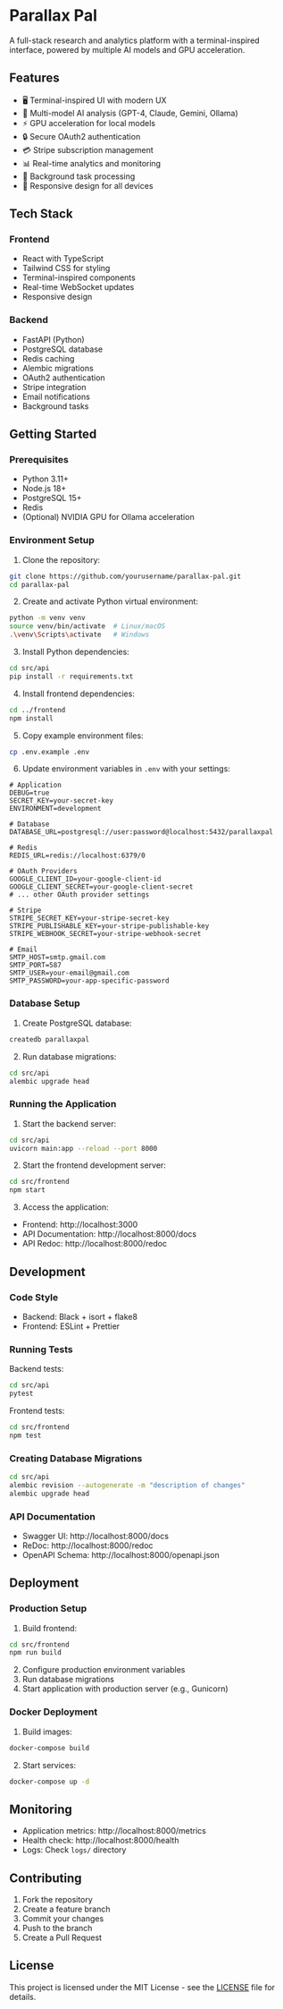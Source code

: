# Parallax Pal

A full-stack research and analytics platform with a terminal-inspired interface, powered by multiple AI models and GPU acceleration.

## Features

- 🖥️ Terminal-inspired UI with modern UX
- 🤖 Multi-model AI analysis (GPT-4, Claude, Gemini, Ollama)
- ⚡ GPU acceleration for local models
- 🔒 Secure OAuth2 authentication
- 💳 Stripe subscription management
- 📊 Real-time analytics and monitoring
- 🔄 Background task processing
- 📱 Responsive design for all devices

## Tech Stack

### Frontend
- React with TypeScript
- Tailwind CSS for styling
- Terminal-inspired components
- Real-time WebSocket updates
- Responsive design

### Backend
- FastAPI (Python)
- PostgreSQL database
- Redis caching
- Alembic migrations
- OAuth2 authentication
- Stripe integration
- Email notifications
- Background tasks

## Getting Started

### Prerequisites

- Python 3.11+
- Node.js 18+
- PostgreSQL 15+
- Redis
- (Optional) NVIDIA GPU for Ollama acceleration

### Environment Setup

1. Clone the repository:
```bash
git clone https://github.com/yourusername/parallax-pal.git
cd parallax-pal
```

2. Create and activate Python virtual environment:
```bash
python -m venv venv
source venv/bin/activate  # Linux/macOS
.\venv\Scripts\activate   # Windows
```

3. Install Python dependencies:
```bash
cd src/api
pip install -r requirements.txt
```

4. Install frontend dependencies:
```bash
cd ../frontend
npm install
```

5. Copy example environment files:
```bash
cp .env.example .env
```

6. Update environment variables in `.env` with your settings:
```env
# Application
DEBUG=true
SECRET_KEY=your-secret-key
ENVIRONMENT=development

# Database
DATABASE_URL=postgresql://user:password@localhost:5432/parallaxpal

# Redis
REDIS_URL=redis://localhost:6379/0

# OAuth Providers
GOOGLE_CLIENT_ID=your-google-client-id
GOOGLE_CLIENT_SECRET=your-google-client-secret
# ... other OAuth provider settings

# Stripe
STRIPE_SECRET_KEY=your-stripe-secret-key
STRIPE_PUBLISHABLE_KEY=your-stripe-publishable-key
STRIPE_WEBHOOK_SECRET=your-stripe-webhook-secret

# Email
SMTP_HOST=smtp.gmail.com
SMTP_PORT=587
SMTP_USER=your-email@gmail.com
SMTP_PASSWORD=your-app-specific-password
```

### Database Setup

1. Create PostgreSQL database:
```bash
createdb parallaxpal
```

2. Run database migrations:
```bash
cd src/api
alembic upgrade head
```

### Running the Application

1. Start the backend server:
```bash
cd src/api
uvicorn main:app --reload --port 8000
```

2. Start the frontend development server:
```bash
cd src/frontend
npm start
```

3. Access the application:
- Frontend: http://localhost:3000
- API Documentation: http://localhost:8000/docs
- API Redoc: http://localhost:8000/redoc

## Development

### Code Style

- Backend: Black + isort + flake8
- Frontend: ESLint + Prettier

### Running Tests

Backend tests:
```bash
cd src/api
pytest
```

Frontend tests:
```bash
cd src/frontend
npm test
```

### Creating Database Migrations

```bash
cd src/api
alembic revision --autogenerate -m "description of changes"
alembic upgrade head
```

### API Documentation

- Swagger UI: http://localhost:8000/docs
- ReDoc: http://localhost:8000/redoc
- OpenAPI Schema: http://localhost:8000/openapi.json

## Deployment

### Production Setup

1. Build frontend:
```bash
cd src/frontend
npm run build
```

2. Configure production environment variables
3. Run database migrations
4. Start application with production server (e.g., Gunicorn)

### Docker Deployment

1. Build images:
```bash
docker-compose build
```

2. Start services:
```bash
docker-compose up -d
```

## Monitoring

- Application metrics: http://localhost:8000/metrics
- Health check: http://localhost:8000/health
- Logs: Check `logs/` directory

## Contributing

1. Fork the repository
2. Create a feature branch
3. Commit your changes
4. Push to the branch
5. Create a Pull Request

## License

This project is licensed under the MIT License - see the [LICENSE](LICENSE) file for details.
